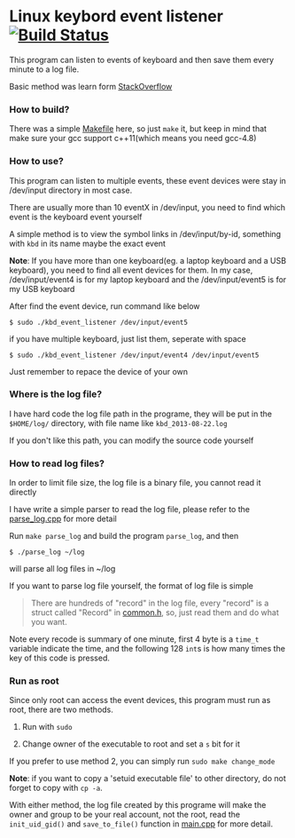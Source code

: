 Linux keybord event listener [![Build Status](https://travis-ci.org/newkedison/kbd_event_listener.png?branch=master)](https://travis-ci.org/newkedison/kbd_event_listener)
============================

This program can listen to events of keyboard and then save them every minute to a log file.

Basic method was learn form [StackOverflow](http://stackoverflow.com/a/2554421/1032255)

### How to build?

There was a simple [Makefile](Makefile) here, so just `make` it, but keep in mind that make sure your gcc support c++11(which means you need gcc-4.8)

### How to use?

This program can listen to multiple events, these event devices were stay in /dev/input directory in most case. 

There are usually more than 10 eventX in /dev/input, you need to find which event is the keyboard event yourself

A simple method is to view the symbol links in /dev/input/by-id, something with `kbd` in its name maybe the exact event

**Note**: If you have more than one keyboard(eg. a laptop keyboard and a USB keyboard), you need to find all event devices for them. In my case, /dev/input/event4 is for my laptop keyboard and the /dev/input/event5 is for my USB keyboard

After find the event device, run command like below

    $ sudo ./kbd_event_listener /dev/input/event5

if you have multiple keyboard, just list them, seperate with space

    $ sudo ./kbd_event_listener /dev/input/event4 /dev/input/event5

Just remember to repace the device of your own

### Where is the log file?

I have hard code the log file path in the programe, they will be put in the `$HOME/log/` directory, with file name like `kbd_2013-08-22.log`

If you don't like this path, you can modify the source code yourself

### How to read log files?

In order to limit file size, the log file is a binary file, you cannot read it directly

I have write a simple parser to read the log file, please refer to the [parse_log.cpp](parse_log.cpp) for more detail

Run `make parse_log` and build the program `parse_log`, and then

    $ ./parse_log ~/log

will parse all log files in ~/log

If you want to parse log file yourself, the format of log file is simple

> There are hundreds of "record" in the log file, every "record" is a struct called "Record" in [common.h](common.h), so, just read them and do what you want. 

Note every recode is summary of one minute, first 4 byte is a `time_t` variable indicate the time, and the following 128 `int`s is how many times the key of this code is pressed.

### Run as root

Since only root can access the event devices, this program must run as root, there are two methods.

1. Run with `sudo`

2. Change owner of the executable to root and set a `s` bit for it

If you prefer to use method 2, you can simply run `sudo make change_mode`

**Note**: if you want to copy a 'setuid executable file' to other directory, do not forget to copy with `cp -a`.

With either method, the log file created by this programe will make the owner and group to be your real account, not the root, read the `init_uid_gid()` and `save_to_file()` function in [main.cpp](main.cpp) for more detail.
